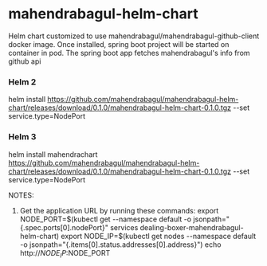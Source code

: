 # mahendrabagul-helm-chart
Helm chart customized to use mahendrabagul/mahendrabagul-github-client docker image. Once installed, spring boot project will be started on container in pod. The spring boot app fetches mahendrabagul's info from github api

### Helm 2
helm install https://github.com/mahendrabagul/mahendrabagul-helm-chart/releases/download/0.1.0/mahendrabagul-helm-chart-0.1.0.tgz --set service.type=NodePort

### Helm 3

helm install mahendrachart https://github.com/mahendrabagul/mahendrabagul-helm-chart/releases/download/0.1.0/mahendrabagul-helm-chart-0.1.0.tgz --set service.type=NodePort

NOTES:
1. Get the application URL by running these commands:
  export NODE_PORT=$(kubectl get --namespace default -o jsonpath="{.spec.ports[0].nodePort}" services dealing-boxer-mahendrabagul-helm-chart)
  export NODE_IP=$(kubectl get nodes --namespace default -o jsonpath="{.items[0].status.addresses[0].address}")
  echo http://$NODE_IP:$NODE_PORT
